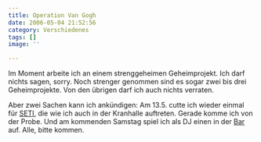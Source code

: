 ```yaml
---
title: Operation Van Gogh
date: 2006-05-04 21:52:56
category: Verschiedenes
tags: []
image: ''

---
```


Im Moment arbeite ich an einem strenggeheimen Geheimprojekt. Ich darf nichts sagen, sorry. Noch strenger genommen sind es sogar zwei bis drei Geheimprojekte. Von den übrigen darf ich auch nichts verraten.  

  

Aber zwei Sachen kann ich ankündigen: Am 13.5. cutte ich wieder einmal für [SETI](http://www.seti-projekt.de), die wie ich auch in der Kranhalle auftreten. Gerade komme ich von der Probe. Und am kommenden Samstag spiel ich als DJ einen in der [Bar](http://www.misantropolis.de/2006/04/noch-ein-flyer) auf. Alle, bitte kommen.
